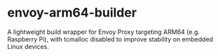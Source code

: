 # envoy-arm64-builder
A lightweight build wrapper for Envoy Proxy targeting ARM64 (e.g. Raspberry Pi), with tcmalloc disabled to improve stability on embedded Linux devices.
